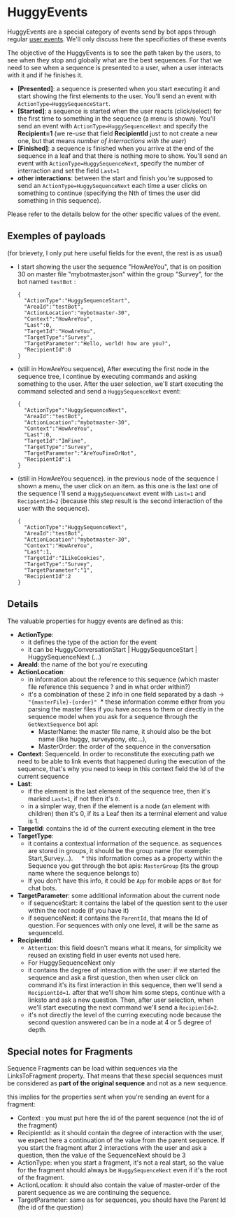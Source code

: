 # HuggyEvents

HuggyEvents are a special category of events send by bot apps through regular [user events](https://github.com/GhostWording/PublicDocumentation/blob/master/API/Sections/useractions.md). We'll only discuss here the specificities of these events

The objective of the HuggyEvents is to see the path taken by the users, to see when they stop and globally what are the best sequences. For that we need to see when a sequence is presented to a user, when a user interacts with it and if he finishes it.

* **[Presented]**: a sequence is presented when you start executing it and start showing the first elements to the user. You'll send an event with `ActionType=HuggySequenceStart`. 
* **[Started]**: a sequence is started when the user reacts (click/select) for the first time to something in the sequence (a menu is shown). You'll send an event with `ActionType=HuggySequenceNext` and specify the **Recipient=1** (we re-use that field **RecipientId** just to not create a new one, but that means _number of interractions with the user_)
* **[Finished]**: a sequence is finished when you arrive at the end of the sequence in a leaf and that there is nothing more to show. You'll send an event with `ActionType=HuggySequenceNext`, specify the number of interraction and set the field `Last=1`
* **other interactions**: between the start and finish you're supposed to send an `ActionType=HuggySequenceNext` each time a user clicks on something to continue (specifying the Nth of times the user did something in this sequence).

Please refer to the details below for the other specific values of the event.


## Exemples of payloads
(for brievety, I only put here useful fields for the event, the rest is as usual)

* I start showing the user the sequence "HowAreYou", that is on position 30 on master file "mybotmaster.json" within the group "Survey", for the bot named `testBot` :

    
      {
        "ActionType":"HuggySequenceStart",
        "AreaId":"testBot",
        "ActionLocation":"mybotmaster-30",
        "Context":"HowAreYou",
        "Last":0,
        "TargetId":"HowAreYou",
        "TargetType":"Survey",
        "TargetParameter":"Hello, world! how are you?",
        "RecipientId":0
      }


* (still in HowAreYou sequence), After executing the first node in the sequence tree, I continue by executing commands and asking something to the user. After the user selection, we'll start executing the command selected and send a `HuggySequenceNext` event:

    
      {
        "ActionType":"HuggySequenceNext",
        "AreaId":"testBot",
        "ActionLocation":"mybotmaster-30",
        "Context":"HowAreYou",
        "Last":0,
        "TargetId":"ImFine",
        "TargetType":"Survey",
        "TargetParameter":"AreYouFineOrNot",
        "RecipientId":1
      }
    
    
* (still in HowAreYou sequence). in the previous node of the sequence I shown a menu, the user click on an item. as this one is the last one of the sequence I'll send a `HuggySequenceNext` event with `Last=1` and `RecipientId=2` (because this step result is the second interaction of the user with the sequence).


      {
        "ActionType":"HuggySequenceNext",
        "AreaId":"testBot",
        "ActionLocation":"mybotmaster-30",
        "Context":"HowAreYou",
        "Last":1,
        "TargetId":"ILikeCookies",
        "TargetType":"Survey",
        "TargetParameter":"1",
        "RecipientId":2
      }
    

## Details
    
The valuable properties for huggy events are defined as this:
    
* **ActionType**:
  * it defines the type of the action for the event
  * it can be HuggyConversationStart | HuggySequenceStart | HuggySequenceNext (...)
* **AreaId**: the name of the bot you're executing
* **ActionLocation**: 
  * in information about the reference to this sequence (which master file reference this sequence ? and in what order within?)
  * it's a combination of these 2 info in one field separated by a dash -> `"{masterFile}-{order}"`
  * these information comme either from you parsing the master files if you have access to them or directly in the sequence model when you ask for a sequence through the `GetNextSequence` bot api:
     * MasterName: the master file name, it should also be the bot name (like huggy, surveypony, etc...),
     * MasterOrder: the order of the sequence in the conversation
* **Context**: SequenceId. In order to reconstitute the executing path we need to be able to link events that happened during the execution of the sequence, that's why you need to keep in this context field the Id of the current sequence
* **Last**: 
  * if the element is the last element of the sequence tree, then it's marked `Last=1`, if not then it's `0`. 
  * in a simpler way, then if the element is a node (an element with children) then it's 0, if its a Leaf then its a terminal element and value is 1.
* **TargetId**: contains the id of the current executing element in the tree
* **TargetType**: 
  * it contains a contextual information of the sequence. as sequences are stored in groups, it should be the group name (for exemple: Start,Survey...). 
      *  this information comes as a property within the Sequence you get through the bot apis: `MasterGroup` (its the group name where the sequence belongs to)
  * If you don't have this info, it could be `App` for mobile apps or `Bot` for chat bots.
* **TargetParameter**: some additional information about the current node
  * if sequenceStart: it contains the label of the question sent to the user within the root node (if you have it)
  * if sequenceNext: it contains the `ParentId`, that means the Id of question. For sequences with only one level, it will be the same as sequenceId. 
* **RecipientId**:
  * `Attention`: this field doesn't means what it means, for simplicity we reused an existing field in user events not used here.
  * For HuggySequenceNext only
  * it contains the degree of interaction with the user: if we started the sequence and ask a first question, then when user click on command it's its first interaction in this sequence, then we'll send a `RecipientId=1`. after that we'll show him some steps, continue with a linksto and ask a new question. Then, after user selection, when we'll start executing the next command we'll send a `RecipienId=2`.
  * it's not directly the level of the curring executing node because the second question answered can be in a node at 4 or 5 degree of depth.
      
      
## Special notes for Fragments

Sequence Fragments can be load within sequences via the LinksToFragment property. That means that these special sequences must be considered as **part of the original sequence** and not as a new sequence.

this implies for the properties sent when you're sending an event for a fragment:

* Context : you must put here the id of the parent sequence (not the id of the fragment)
* RecipientId: as it should contain the degree of interaction with the user, we expect here a continuation of the value from the parent sequence. If you start the fragment after 2 interactions with the user and ask a question, then the value of the SequenceNext should be 3
* ActionType: when you start a fragment, it's not a real start, so the value for the fragment should always be `HuggySequenceNext` even if it's the root of the fragment.
* ActionLocation: it should also contain the value of master-order of the parent sequence as we are continuing the sequence.
* TargetParameter: same as for sequences, you should have the Parent Id (the id of the question)


    
    
    
    
    
